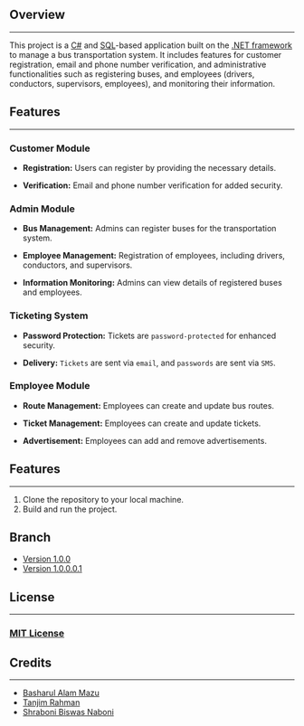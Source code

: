 ## **Overview**
______
This project is a [C#](https://en.wikipedia.org/wiki/C_Sharp_(programming_language)) and [SQL](https://en.wikipedia.org/wiki/SQL)-based application built on the [.NET framework](https://en.wikipedia.org/wiki/.NET_Framework) to manage a bus transportation system. It includes features for customer registration, email and phone number verification, and administrative functionalities such as registering buses, and employees (drivers, conductors, supervisors, employees), and monitoring their information.

## **Features**
____
### **Customer Module**
- **Registration:** Users can register by providing the necessary details.

- **Verification:** Email and phone number verification for added security.



### **Admin Module**
- **Bus Management:** Admins can register buses for the transportation system.

- **Employee Management:** Registration of employees, including drivers, conductors, and supervisors.

- **Information Monitoring:** Admins can view details of registered buses and employees.


### **Ticketing System**
- **Password Protection:** Tickets are `password-protected` for enhanced security.

- **Delivery:** `Tickets` are sent via `email`, and `passwords` are sent via `SMS`.


### **Employee Module**
- **Route Management:** Employees can create and update bus routes.

- **Ticket Management:** Employees can create and update tickets.
- **Advertisement:** Employees can add and remove advertisements.


## **Features**
____
1. Clone the repository to your local machine.
2. Build and run the project.

## **Branch** 
- [Version 1.0.0](https://github.com/Basharul2002/VOVO/tree/v1.0.0)
- [Version 1.0.0.0.1](https://github.com/Basharul2002/VOVO/tree/v1.0.0.0.1)

## **License**
____
### [MIT License](https://opensource.org/license/mit/)


## **Credits**
____
- [Basharul Alam Mazu](https://github.com/Basharul2002)
- [Tanjim Rahman](https://github.com/tanjimmm)
- [Shraboni Biswas Naboni](https://github.com/Noboni2086)
